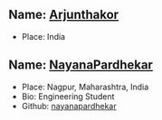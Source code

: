 ## Name: [Arjunthakor](https://github.com/ARJUN-SINH-THAKOR)

- Place: India

## Name: [NayanaPardhekar](https://github.com/nayanapardhekar)

- Place: Nagpur, Maharashtra, India
- Bio: Engineering Student
- Github: [nayanapardhekar](https://github.com/nayanapardhekar)



